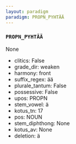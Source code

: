 ```yaml
---
layout: paradigm
paradigm: PROPN_PYHTÄÄ
---
```

### ` PROPN_PYHTÄÄ `

None
* clitics: False
* grade_dir: weaken
* harmony: front
* suffix_regex: ää
* plurale_tantum: False
* possessive: False
* upos: PROPN
* stem_vowel: ä
* kotus_tn: 17
* pos: NOUN
* stem_diphthong: None
* kotus_av: None
* deletion: ä
